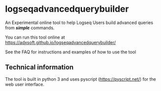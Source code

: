 # logseqadvancedquerybuilder

An Experimental online tool to help Logseq Users build advanced queries from <b><i>simple</i></b> commands.

You can run this tool online at https://adxsoft.github.io/logseqadvancedquerybuilder/

See the FAQ for instructions and examples of how to use the tool

## Technical information
The tool is built in python 3 and uses pyscript (https://pyscript.net/) for the web user interface.

